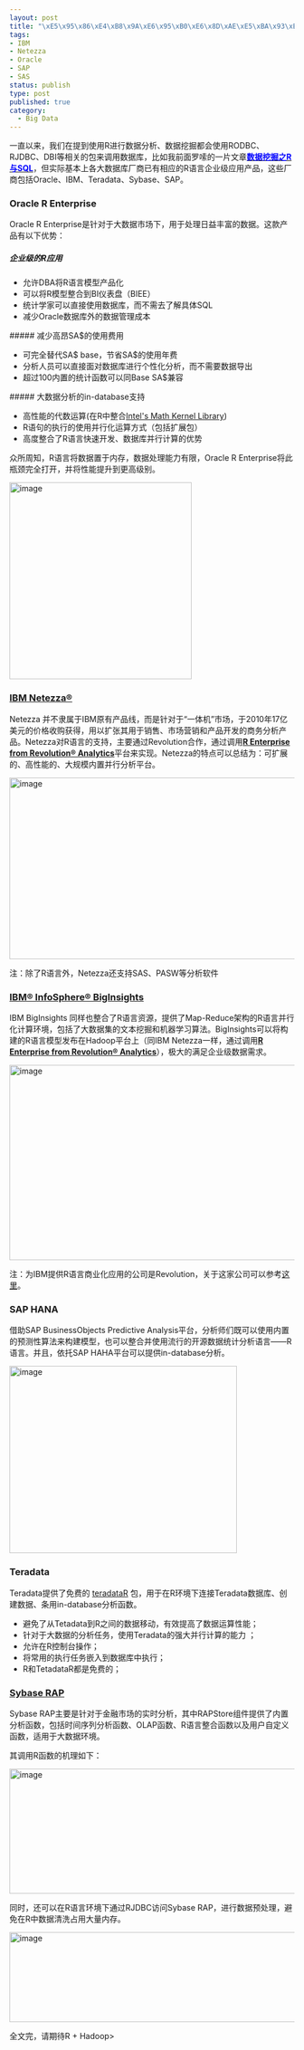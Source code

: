 ```yaml
--- 
layout: post
title: "\xE5\x95\x86\xE4\xB8\x9A\xE6\x95\xB0\xE6\x8D\xAE\xE5\xBA\x93\xE5\xAF\xB9R\xE8\xAF\xAD\xE8\xA8\x80\xE7\x9A\x84\xE6\x94\xAF\xE6\x8C\x81"
tags: 
- IBM
- Netezza
- Oracle
- SAP
- SAS
status: publish
type: post
published: true
category:
  - Big Data
---
```

一直以来，我们在提到使用R进行数据分析、数据挖掘都会使用RODBC、RJDBC、DBI等相关的包来调用数据库，比如我前面罗嗦的一片文章<a href="http://bjt.cos.name/2011/08/r-and-sql-datamining/"><span style="color: #0000ff;"><strong>数据挖掘之R与SQL</strong></span></a>，但实际基本上各大数据库厂商已有相应的R语言企业级应用产品，这些厂商包括Oracle、IBM、Teradata、Sybase、SAP。


<h3>Oracle R Enterprise</h3>


Oracle R Enterprise是针对于大数据市场下，用于处理日益丰富的数据。这款产品有以下优势：
##### 企业级的R应用
<ul>
	<li>允许DBA将R语言模型产品化</li>
	<li>可以将R模型整合到BI仪表盘（BIEE）</li>
	<li>统计学家可以直接使用数据库，而不需去了解具体SQL</li>
	<li>减少Oracle数据库外的数据管理成本</li>
</ul>
##### 减少高昂SA$的使用费用
<ul>
	<li>可完全替代SA$ base，节省SA$的使用年费</li>
	<li>分析人员可以直接面对数据库进行个性化分析，而不需要数据导出</li>
	<li>超过100内置的统计函数可以同Base SA$兼容</li>
</ul>
##### 大数据分析的in-database支持
<ul>
	<li>高性能的代数运算(在R中整合<a href="http://software.intel.com/en-us/articles/intel-mkl/">Intel's Math Kernel Library</a>)</li>
	<li>R语句的执行的使用并行化运算方式（包括扩展包）</li>
	<li>高度整合了R语言快速开发、数据库并行计算的优势</li>
</ul>
众所周知，R语言将数据置于内存，数据处理能力有限，Oracle R Enterprise将此瓶颈完全打开，并将性能提升到更高级别。

<a href="http://bjt.cos.name/wp-content/uploads/2012/04/image.png"><img style="background-image: none; padding-left: 0px; padding-right: 0px; display: inline; padding-top: 0px; border: 0px;" title="image" src="http://bjt.cos.name/wp-content/uploads/2012/04/image_thumb.png" alt="image" width="322" height="348" border="0" /></a>


<h3><a href="http://www-01.ibm.com/common/ssi/rep_ca/2/897/ENUS212-042/ENUS212-042.PDF">IBM Netezza®</a></h3>


Netezza 并不隶属于IBM原有产品线，而是针对于“一体机”市场，于2010年17亿美元的价格收购获得，用以扩张其用于销售、市场营销和产品开发的商务分析产品。Netezza对R语言的支持，主要通过Revolution合作，通过调用<a href="http://www.revolutionanalytics.com/products/revolution-enterprise-for-ibm-netezza.php"><strong>R Enterprise from Revolution® Analytics</strong></a>平台来实现。Netezza的特点可以总结为：可扩展的、高性能的、大规模内置并行分析平台。

<a href="http://bjt.cos.name/wp-content/uploads/2012/04/image1.png"><img style="background-image: none; padding-left: 0px; padding-right: 0px; display: inline; padding-top: 0px; border: 0px;" title="image" src="http://bjt.cos.name/wp-content/uploads/2012/04/image_thumb1.png" alt="image" width="543" height="321" border="0" /></a>

注：除了R语言外，Netezza还支持SAS、PASW等分析软件
<h3><a href="http://www-01.ibm.com/software/data/infosphere/biginsights/">IBM® InfoSphere® BigInsights</a></h3>
IBM BigInsights 同样也整合了R语言资源，提供了Map-Reduce架构的R语言并行化计算环境，包括了大数据集的文本挖掘和机器学习算法。BigInsights可以将构建的R语言模型发布在Hadoop平台上（同IBM Netezza一样，通过调用<a href="http://www.revolutionanalytics.com/products/revolution-enterprise-for-ibm-netezza.php"><strong>R Enterprise from Revolution® Analytics</strong></a>），极大的满足企业级数据需求。

<a href="http://bjt.cos.name/wp-content/uploads/2012/04/image2.png"><img style="background-image: none; padding-left: 0px; padding-right: 0px; display: inline; padding-top: 0px; border: 0px;" title="image" src="http://bjt.cos.name/wp-content/uploads/2012/04/image_thumb2.png" alt="image" width="553" height="345" border="0" /></a>

注：为IBM提供R语言商业化应用的公司是Revolution，关于这家公司可以参考<a href="http://bjt.cos.name/2009/10/spss-norman-nie-r/" target="_blank">这里</a>。


<h3>SAP HANA</h3>


借助SAP BusinessObjects Predictive Analysis平台，分析师们既可以使用内置的预测性算法来构建模型，也可以整合并使用流行的开源数据统计分析语言——R语言。并且，依托SAP HAHA平台可以提供in-database分析。

<a href="http://bjt.cos.name/wp-content/uploads/2012/04/image3.png"><img style="background-image: none; padding-left: 0px; padding-right: 0px; display: inline; padding-top: 0px; border-style: initial; border-color: initial; border-image: initial; border-width: 0px;" title="image" src="http://bjt.cos.name/wp-content/uploads/2012/04/image_thumb3.png" alt="image" width="402" height="331" border="0" /></a>


<h3>Teradata</h3>


Teradata提供了免费的 <a href="http://developer.teradata.com/applications/articles/in-database-analytics-with-teradata-r">teradataR</a> 包，用于在R环境下连接Teradata数据库、创建数据、条用in-database分析函数。
<ul>
	<li>避免了从Tetadata到R之间的数据移动，有效提高了数据运算性能；</li>
	<li>针对于大数据的分析任务，使用Teradata的强大并行计算的能力 ；</li>
	<li>允许在R控制台操作；</li>
	<li>将常用的执行任务嵌入到数据库中执行；</li>
	<li>R和TetadataR都是免费的；</li>
</ul>
<h3><a href="http://www.sybase.com/products/financialservicessolutions/rap-thetradingedition?htab=Overview&amp;vtab=Editions&amp;hid=79970&amp;vid=102506">Sybase RAP</a></h3>
Sybase RAP主要是针对于金融市场的实时分析，其中RAPStore组件提供了内置分析函数，包括时间序列分析函数、OLAP函数、R语言整合函数以及用户自定义函数，适用于大数据环境。

其调用R函数的机理如下：

<a href="http://bjt.cos.name/wp-content/uploads/2012/04/image4.png"><img style="background-image: none; padding-left: 0px; padding-right: 0px; display: inline; padding-top: 0px; border: 0px;" title="image" src="http://bjt.cos.name/wp-content/uploads/2012/04/image_thumb4.png" alt="image" width="541" height="221" border="0" /></a>

同时，还可以在R语言环境下通过RJDBC访问Sybase RAP，进行数据预处理，避免在R中数据清洗占用大量内存。

<a href="http://bjt.cos.name/wp-content/uploads/2012/04/image5.png"><img style="background-image: none; padding-left: 0px; padding-right: 0px; display: inline; padding-top: 0px; border: 0px;" title="image" src="http://bjt.cos.name/wp-content/uploads/2012/04/image_thumb5.png" alt="image" width="543" height="159" border="0" /></a>

全文完，请期待R + Hadoop&gt;
